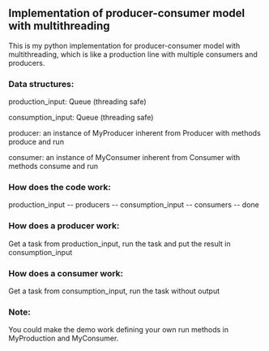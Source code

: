 ## Implementation of producer-consumer model with multithreading
This is my python implementation for producer-consumer model with multithreading, which is
like a production line with multiple consumers and producers.

### Data structures:

production_input: Queue (threading safe)

consumption_input: Queue (threading safe)

producer: an instance of MyProducer inherent from Producer with methods produce and run

consumer: an instance of MyConsumer inherent from Consumer with methods consume and run

### How does the code work:

production_input --  producers -- consumption_input -- consumers -- done

### How does a producer work:

Get a task from production_input, run the task and put the result in consumption_input

### How does a consumer work:

Get a task from consumption_input, run the task without output

### Note:

You could make the demo work defining your own run methods in MyProduction and MyConsumer.
